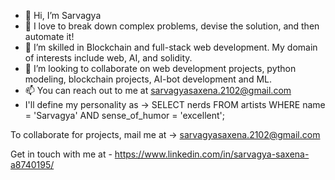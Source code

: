 - 👋 Hi, I’m Sarvagya
- 👀 I love to break down complex problems, devise the solution, and then automate it!
- 🌱 I’m skilled in Blockchain and full-stack web development. My domain of interests include web, AI, and solidity.
- 💞️ I’m looking to collaborate on web development projects, python modeling, blockchain projects, AI-bot development and ML.
- 📫 You can reach out to me at sarvagyasaxena.2102@gmail.com
- I'll define my personality as ->  SELECT nerds FROM artists
WHERE name = 'Sarvagya'
AND sense_of_humor = 'excellent';

To collaborate for projects, mail me at ->
sarvagyasaxena.2102@gmail.com

Get in touch with me at - 
https://www.linkedin.com/in/sarvagya-saxena-a8740195/


<!---
serverf21/serverf21 is a ✨ special ✨ repository because its `README.md` (this file) appears on your GitHub profile.
You can click the Preview link to take a look at your changes.
--->
